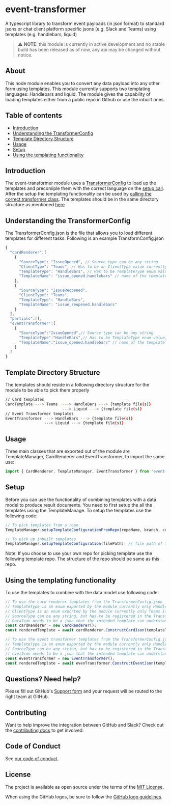 # event-transformer
A typescript library to transform event payloads (in json format) to standard jsons or chat client platform specific jsons (e.g. Slack and Teams) using templates (e.g. handlebars, liquid)

> :warning: **NOTE**: this module is currently in active development and no stable build has been released as of now, any api may be changed without notice.

## About
This node module enables you to convert any data payload into any other form using templates. This module currently supports two templating languages: Handlebars and liquid. 
The module gives the capability of loading templates either from a public repo in Github or use the inbuilt ones. 

## Table of contents 
- [Introduction](#introduction)
- [Understanding the TransformerConfig](#understanding-the-transformerConfig)
- [Template Directory Structure](#template-directory-structure)
- [Usage](#usage)
- [Setup](#setup)
- [Using the templating functionality](#using-the-templating-functionality)

## Introduction
The event-transformer module uses a [TransformerConfig](#understanding-the-transformerConfig) to load up the templates and precomiple them with the correct language on the [setup call](#setup). After the setup the templating functionality can be used by [calling the correct transformer class](#using-the-templating-functionality). 
The templates should be in the same directory structure as mentioned [here](#template-directory-structure)

## Understanding the TransformerConfig
The TransformerConfig.json is the file that allows you to load different templates for different tasks. Following is an example TransformConfig.json

```js
{
  "cardRenderer":[
    {
      "SourceType": "IssueOpened", // Source type can be any string 
      "ClientType": "Teams", // Has to be an ClientType value currently only Teams is supported
      "TemplateType": "HandleBars", // Has to be TemplateType enum value, currently HandleBars and Liquid are the two supported 
      "TemplateName": "issue_opened.handlebars" // name of the template file 
    },
    {
      "SourceType": "IssueReopened",
      "ClientType": "Teams",
      "TemplateType": "HandleBars",
      "TemplateName": "issue_reopened.handlebars"
    }
  ],
  "partials":[],
  "eventTransformer":[
    {
      "SourceType":"IssueOpened",// Source type can be any string
      "TemplateType":"HandleBars",// Has to be TemplateType enum value, currently HandleBars and Liquid are the two supported 
      "TemplateName":"issue_opened.handlebars" // name of the template file 
    }
  ]
}
```

## Template Directory Structure
The templates should reside in a following directory structure for the module to be able to pick them properly
```bash
// Card templates 
CardTemplate ---> Teams  ---> HandleBars ---> {template file(s)}
                         ---> Liquid ---> {template file(s)}
// Event Transformer templates
EventTransformer ---> HandleBars ---> {template file(s)}
                 ---> Liquid ---> {template file(s)}
```

## Usage
Three main classes that are exported out of the module are TemplateManager, CardRenderer and EventTransformer, to import the same use: 

```ts
import { CardRenderer, TemplateManager, EventTransformer } from 'event-transformer';
```

## Setup 

Before you can use the functionality of combining templates with a data model to produce result documents. You need to first setup the all the templates using the TemplateManage. 
To setup the templates use the following code:

```ts
// To pick templates from a repo
TemplateManager.setupTemplateConfigurationFromRepo(repoName, branch, configName);

// To pick up inbuilt templates 
TemplateManager.setupTemplateConfiguration(filePath); // file path of the config
```

Note: If you choose to use your own repo for picking template use the following template repo. The structure of the repo should be same as this repo.

## Using the templating functionality

To use the templates to combine with the data model use following code: 

```ts
// To use the card renderer templates from the TransformerConfig.json
// TemplateType is an enum exported by the module currently only Handlebars and Liquid are supported
// ClientType is an enum exported by the module currently only Teams is supported
// SourceType can be any string, but has to be registered in the TransformerConfig.json
// DataJson needs to be a json that the intended template can understand
const cardRenderer = new CardRenderer();
const renderedTemplate = await cardRenderer.ConstructCardJson(templateType, sourceType, clientType, dataJson);

// To use the event transformer templates from the TransformerConfig.json
// TemplateType is an enum exported by the module currently only Handlebars and Liquid are supported
// SourceType can be any string, but has to be registered in the TransformerConfig.json
// evetJson needs to be a json that the intended template can understand
const eventTransformer = new EventTransformer();
const renderedTemplate = await evenTransformer.ConstructEventJson(templateType,sourceType, eventJson);
```
## Questions? Need help?
Please fill out GitHub's [Support form](https://support.github.com/contact?subject=Re:+GitHub%2BSlack+Integration) and your request will be routed to the right team at GitHub.

## Contributing
Want to help improve the integration between GitHub and Slack? Check out the [contributing docs](CONTRIBUTING.md) to get involved.

## Code of Conduct

See [our code of conduct](CODE_OF_CONDUCT.md).

## License
The project is available as open source under the terms of the [MIT License](LICENSE).

When using the GitHub logos, be sure to follow the [GitHub logo guidelines](https://github.com/logos).
